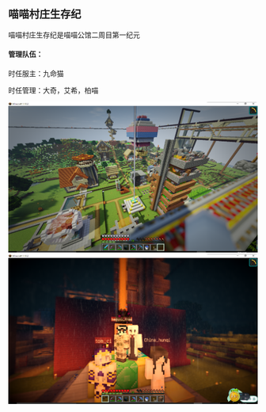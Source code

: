 ## 喵喵村庄生存纪

喵喵村庄生存纪是喵喵公馆二周目第一纪元

#### 管理队伍：
时任服主：九命猫

时任管理：大奇，艾希，柏喵

![](/pictures/miaovillage1.png)
![](/pictures/miaovillage2.png)